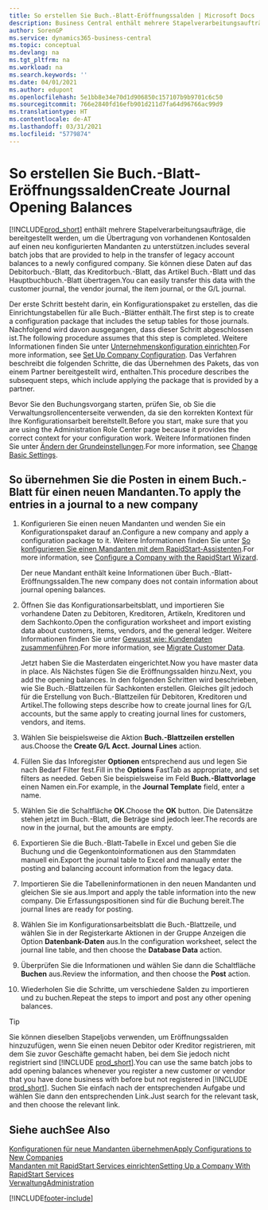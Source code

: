 ```yaml
---
title: So erstellen Sie Buch.-Blatt-Eröffnungssalden | Microsoft Docs
description: Business Central enthält mehrere Stapelverarbeitungsaufträge, die bereitgestellt werden, um die Übertragung von vorhandenen Kontosalden auf einen neu konfigurierten Mandanten zu unterstützen. Sie können diese Daten mithilfe von Buch.-Blatt-Buchungen einfach übertragen.
author: SorenGP
ms.service: dynamics365-business-central
ms.topic: conceptual
ms.devlang: na
ms.tgt_pltfrm: na
ms.workload: na
ms.search.keywords: ''
ms.date: 04/01/2021
ms.author: edupont
ms.openlocfilehash: 5e1bb8e34e70d1d906850c157107b9b9701c6c50
ms.sourcegitcommit: 766e2840fd16efb901d211d7fa64d96766ac99d9
ms.translationtype: HT
ms.contentlocale: de-AT
ms.lasthandoff: 03/31/2021
ms.locfileid: "5779874"
---
```

# <a name="create-journal-opening-balances"></a><span data-ttu-id="605c1-104">So erstellen Sie Buch.-Blatt-Eröffnungssalden</span><span class="sxs-lookup"><span data-stu-id="605c1-104">Create Journal Opening Balances</span></span>

[!INCLUDE[prod_short](includes/prod_short.md)] <span data-ttu-id="605c1-105">enthält mehrere Stapelverarbeitungsaufträge, die bereitgestellt werden, um die Übertragung von vorhandenen Kontosalden auf einen neu konfigurierten Mandanten zu unterstützen.</span><span class="sxs-lookup"><span data-stu-id="605c1-105">includes several batch jobs that are provided to help in the transfer of legacy account balances to a newly configured company.</span></span> <span data-ttu-id="605c1-106">Sie können diese Daten auf das Debitorbuch.-Blatt, das Kreditorbuch.-Blatt, das Artikel Buch.-Blatt und das Hauptbuchbuch.-Blatt übertragen.</span><span class="sxs-lookup"><span data-stu-id="605c1-106">You can easily transfer this data with the customer journal, the vendor journal, the item journal, or the G/L journal.</span></span>

<span data-ttu-id="605c1-107">Der erste Schritt besteht darin, ein Konfigurationspaket zu erstellen, das die Einrichtungstabellen für alle Buch.-Blätter enthält.</span><span class="sxs-lookup"><span data-stu-id="605c1-107">The first step is to create a configuration package that includes the setup tables for those journals.</span></span> <span data-ttu-id="605c1-108">Nachfolgend wird davon ausgegangen, dass dieser Schritt abgeschlossen ist.</span><span class="sxs-lookup"><span data-stu-id="605c1-108">The following procedure assumes that this step is completed.</span></span> <span data-ttu-id="605c1-109">Weitere Informationen finden Sie unter [Unternehmenskonfiguration einrichten](admin-set-up-company-configuration.md).</span><span class="sxs-lookup"><span data-stu-id="605c1-109">For more information, see [Set Up Company Configuration](admin-set-up-company-configuration.md).</span></span> <span data-ttu-id="605c1-110">Das Verfahren beschreibt die folgenden Schritte, die das Übernehmen des Pakets, das von einem Partner bereitgestellt wird, enthalten.</span><span class="sxs-lookup"><span data-stu-id="605c1-110">This procedure describes the subsequent steps, which include applying the package that is provided by a partner.</span></span>  

<span data-ttu-id="605c1-111">Bevor Sie den Buchungsvorgang starten, prüfen Sie, ob Sie die Verwaltungsrollencenterseite verwenden, da sie den korrekten Kontext für Ihre Konfigurationsarbeit bereitstellt.</span><span class="sxs-lookup"><span data-stu-id="605c1-111">Before you start, make sure that you are using the Administration Role Center page because it provides the correct context for your configuration work.</span></span> <span data-ttu-id="605c1-112">Weitere Informationen finden Sie unter [Ändern der Grundeinstellungen](ui-change-basic-settings.md).</span><span class="sxs-lookup"><span data-stu-id="605c1-112">For more information, see [Change Basic Settings](ui-change-basic-settings.md).</span></span>

## <a name="to-apply-the-entries-in-a-journal-to-a-new-company"></a><span data-ttu-id="605c1-113">So übernehmen Sie die Posten in einem Buch.-Blatt für einen neuen Mandanten.</span><span class="sxs-lookup"><span data-stu-id="605c1-113">To apply the entries in a journal to a new company</span></span>

1. <span data-ttu-id="605c1-114">Konfigurieren Sie einen neuen Mandanten und wenden Sie ein Konfigurationspaket darauf an.</span><span class="sxs-lookup"><span data-stu-id="605c1-114">Configure a new company and apply a configuration package to it.</span></span> <span data-ttu-id="605c1-115">Weitere Informationen finden Sie unter [So konfigurieren Sie einen Mandanten mit dem RapidStart-Assistenten](admin-how-to-configure-a-company-with-the-rapidstart-wizard.md).</span><span class="sxs-lookup"><span data-stu-id="605c1-115">For more information, see [Configure a Company with the RapidStart Wizard](admin-how-to-configure-a-company-with-the-rapidstart-wizard.md).</span></span>  

    <span data-ttu-id="605c1-116">Der neue Mandant enthält keine Informationen über Buch.-Blatt-Eröffnungssalden.</span><span class="sxs-lookup"><span data-stu-id="605c1-116">The new company does not contain information about journal opening balances.</span></span>  

2. <span data-ttu-id="605c1-117">Öffnen Sie das Konfigurationsarbeitsblatt, und importieren Sie vorhandene Daten zu Debitoren, Kreditoren, Artikeln, Kreditoren und dem Sachkonto.</span><span class="sxs-lookup"><span data-stu-id="605c1-117">Open the configuration worksheet and import existing data about customers, items, vendors, and the general ledger.</span></span> <span data-ttu-id="605c1-118">Weitere Informationen finden Sie unter [Gewusst wie: Kundendaten zusammenführen](admin-migrate-customer-data.md).</span><span class="sxs-lookup"><span data-stu-id="605c1-118">For more information, see [Migrate Customer Data](admin-migrate-customer-data.md).</span></span>  

    <span data-ttu-id="605c1-119">Jetzt haben Sie die Masterdaten eingerichtet.</span><span class="sxs-lookup"><span data-stu-id="605c1-119">Now you have master data in place.</span></span> <span data-ttu-id="605c1-120">Als Nächstes fügen Sie die Eröffnungssalden hinzu.</span><span class="sxs-lookup"><span data-stu-id="605c1-120">Next, you add the opening balances.</span></span> <span data-ttu-id="605c1-121">In den folgenden Schritten wird beschrieben, wie Sie Buch.-Blattzeilen für Sachkonten erstellen. Gleiches gilt jedoch für die Erstellung von Buch.-Blattzeilen für Debitoren, Kreditoren und Artikel.</span><span class="sxs-lookup"><span data-stu-id="605c1-121">The following steps describe how to create journal lines for G/L accounts, but the same apply to creating journal lines for customers, vendors, and items.</span></span>  
3. <span data-ttu-id="605c1-122">Wählen Sie beispielsweise die Aktion **Buch.-Blattzeilen erstellen** aus.</span><span class="sxs-lookup"><span data-stu-id="605c1-122">Choose the **Create G/L Acct. Journal Lines** action.</span></span>  
4. <span data-ttu-id="605c1-123">Füllen Sie das Inforegister **Optionen** entsprechend aus und legen Sie nach Bedarf Filter fest.</span><span class="sxs-lookup"><span data-stu-id="605c1-123">Fill in the **Options** FastTab as appropriate, and set filters as needed.</span></span> <span data-ttu-id="605c1-124">Geben Sie beispielsweise im Feld **Buch.-Blattvorlage** einen Namen ein.</span><span class="sxs-lookup"><span data-stu-id="605c1-124">For example, in the **Journal Template** field, enter a name.</span></span>  
5. <span data-ttu-id="605c1-125">Wählen Sie die Schaltfläche **OK**.</span><span class="sxs-lookup"><span data-stu-id="605c1-125">Choose the **OK** button.</span></span> <span data-ttu-id="605c1-126">Die Datensätze stehen jetzt im Buch.-Blatt, die Beträge sind jedoch leer.</span><span class="sxs-lookup"><span data-stu-id="605c1-126">The records are now in the journal, but the amounts are empty.</span></span>  
6. <span data-ttu-id="605c1-127">Exportieren Sie die Buch.-Blatt-Tabelle in Excel und geben Sie die Buchung und die Gegenkontoinformationen aus den Stammdaten manuell ein.</span><span class="sxs-lookup"><span data-stu-id="605c1-127">Export the journal table to Excel and manually enter the posting and balancing account information from the legacy data.</span></span>
7. <span data-ttu-id="605c1-128">Importieren Sie die Tabelleninformationen in den neuen Mandanten und gleichen Sie sie aus.</span><span class="sxs-lookup"><span data-stu-id="605c1-128">Import and apply the table information into the new company.</span></span> <span data-ttu-id="605c1-129">Die Erfassungspositionen sind für die Buchung bereit.</span><span class="sxs-lookup"><span data-stu-id="605c1-129">The journal lines are ready for posting.</span></span>  
8. <span data-ttu-id="605c1-130">Wählen Sie im Konfigurationsarbeitsblatt die Buch.-Blattzeile, und wählen Sie in der Registerkarte Aktionen in der Gruppe Anzeigen die Option **Datenbank-Daten** aus.</span><span class="sxs-lookup"><span data-stu-id="605c1-130">In the configuration worksheet, select the journal line table, and then choose the **Database Data** action.</span></span>  
9. <span data-ttu-id="605c1-131">Überprüfen Sie die Informationen und wählen Sie dann die Schaltfläche **Buchen** aus.</span><span class="sxs-lookup"><span data-stu-id="605c1-131">Review the information, and then choose the **Post** action.</span></span>  
10. <span data-ttu-id="605c1-132">Wiederholen Sie die Schritte, um verschiedene Salden zu importieren und zu buchen.</span><span class="sxs-lookup"><span data-stu-id="605c1-132">Repeat the steps to import and post any other opening balances.</span></span>  

> [!TIP]
> <span data-ttu-id="605c1-133">Sie können dieselben Stapeljobs verwenden, um Eröffnungssalden hinzuzufügen, wenn Sie einen neuen Debitor oder Kreditor registrieren, mit dem Sie zuvor Geschäfte gemacht haben, bei dem Sie jedoch nicht registriert sind [!INCLUDE [prod_short](includes/prod_short.md)].</span><span class="sxs-lookup"><span data-stu-id="605c1-133">You can use the same batch jobs to add opening balances whenever you register a new customer or vendor that you have done business with before but not registered in [!INCLUDE [prod_short](includes/prod_short.md)].</span></span> <span data-ttu-id="605c1-134">Suchen Sie einfach nach der entsprechenden Aufgabe und wählen Sie dann den entsprechenden Link.</span><span class="sxs-lookup"><span data-stu-id="605c1-134">Just search for the relevant task, and then choose the relevant link.</span></span>

## <a name="see-also"></a><span data-ttu-id="605c1-135">Siehe auch</span><span class="sxs-lookup"><span data-stu-id="605c1-135">See Also</span></span>

[<span data-ttu-id="605c1-136">Konfigurationen für neue Mandanten übernehmen</span><span class="sxs-lookup"><span data-stu-id="605c1-136">Apply Configurations to New Companies</span></span>](admin-apply-configuration-to-new-companies.md)  
[<span data-ttu-id="605c1-137">Mandanten mit RapidStart Services einrichten</span><span class="sxs-lookup"><span data-stu-id="605c1-137">Setting Up a Company With RapidStart Services</span></span>](admin-set-up-a-company-with-rapidstart.md)  
[<span data-ttu-id="605c1-138">Verwaltung</span><span class="sxs-lookup"><span data-stu-id="605c1-138">Administration</span></span>](admin-setup-and-administration.md)  


[!INCLUDE[footer-include](includes/footer-banner.md)]